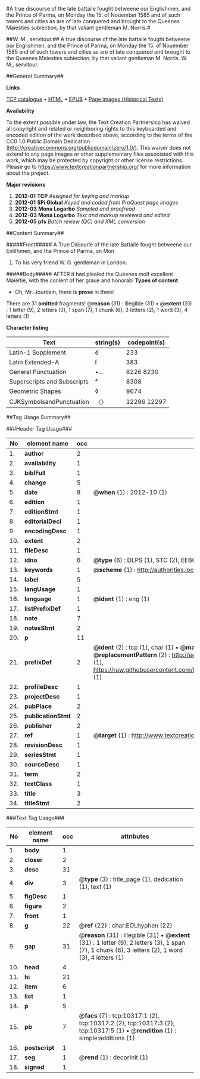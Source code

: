 #A true discourse of the late battaile fought betweene our Englishmen, and the Prince of Parma, on Monday the 15. of Nouember 1585 and of such towers and cities as are of late conquered and brought to the Queenes Maiesties subiection, by that valiant gentleman M. Norris.#

##W. M., servitour.##
A true discourse of the late battaile fought betweene our Englishmen, and the Prince of Parma, on Monday the 15. of Nouember 1585 and of such towers and cities as are of late conquered and brought to the Queenes Maiesties subiection, by that valiant gentleman M. Norris.
W. M., servitour.

##General Summary##

**Links**

[TCP catalogue](http://www.ota.ox.ac.uk/tcp/)  • 
[HTML](http://tei.it.ox.ac.uk/tcp/Texts-HTML/free/A06/A06706.html)  • 
[EPUB](http://tei.it.ox.ac.uk/tcp/Texts-EPUB/free/A06/A06706.epub) • 
[Page images (Historical Texts)](https://historicaltexts.jisc.ac.uk/eebo-99845420e)

**Availability**

To the extent possible under law, the Text Creation Partnership has waived all copyright and related or neighboring rights to this keyboarded and encoded edition of the work described above, according to the terms of the CC0 1.0 Public Domain Dedication (http://creativecommons.org/publicdomain/zero/1.0/). This waiver does not extend to any page images or other supplementary files associated with this work, which may be protected by copyright or other license restrictions. Please go to https://www.textcreationpartnership.org/ for more information about the project.

**Major revisions**

1. __2012-01__ __TCP__ *Assigned for keying and markup*
1. __2012-01__ __SPi Global__ *Keyed and coded from ProQuest page images*
1. __2012-03__ __Mona Logarbo__ *Sampled and proofread*
1. __2012-03__ __Mona Logarbo__ *Text and markup reviewed and edited*
1. __2012-05__ __pfs__ *Batch review (QC) and XML conversion*

##Content Summary##

#####Front#####
A True Diſcourſe of the late Battaile fought betweene our Enliſhmen, and the Prince of Parma, on Mon
1. To his very friend W. G. gentleman in London.

#####Body#####
AFTER it had pleaſed the Quéenes moſt excellent Maieſtie, with the conſent of her graue and honorabl
**Types of content**

  * Oh, Mr. Jourdain, there is **prose** in there!

There are 31 **omitted** fragments! 
 @__reason__ (31) : illegible (31)  •  @__extent__ (31) : 1 letter (9), 2 letters (3), 1 span (7), 1 chunk (6), 3 letters (2), 1 word (3), 4 letters (1)

**Character listing**


|Text|string(s)|codepoint(s)|
|---|---|---|
|Latin-1 Supplement|é|233|
|Latin Extended-A|ſ|383|
|General Punctuation|•…|8226 8230|
|Superscripts             and Subscripts|⁴|8308|
|Geometric Shapes|◊|9674|
|CJKSymbolsandPunctuation|〈〉|12296 12297|

##Tag Usage Summary##

###Header Tag Usage###

|No|element name|occ|attributes|
|---|---|---|---|
|1.|__author__|2||
|2.|__availability__|1||
|3.|__biblFull__|1||
|4.|__change__|5||
|5.|__date__|8| @__when__ (1) : 2012-10 (1)|
|6.|__edition__|1||
|7.|__editionStmt__|1||
|8.|__editorialDecl__|1||
|9.|__encodingDesc__|1||
|10.|__extent__|2||
|11.|__fileDesc__|1||
|12.|__idno__|6| @__type__ (6) : DLPS (1), STC (2), EEBO-CITATION (1), PROQUEST (1), VID (1)|
|13.|__keywords__|1| @__scheme__ (1) : http://authorities.loc.gov/ (1)|
|14.|__label__|5||
|15.|__langUsage__|1||
|16.|__language__|1| @__ident__ (1) : eng (1)|
|17.|__listPrefixDef__|1||
|18.|__note__|7||
|19.|__notesStmt__|2||
|20.|__p__|11||
|21.|__prefixDef__|2| @__ident__ (2) : tcp (1), char (1)  •  @__matchPattern__ (2) : ([0-9\-]+):([0-9IVX]+) (1), (.+) (1)  •  @__replacementPattern__ (2) : http://eebo.chadwyck.com/downloadtiff?vid=$1&page=$2 (1), https://raw.githubusercontent.com/textcreationpartnership/Texts/master/tcpchars.xml#$1 (1)|
|22.|__profileDesc__|1||
|23.|__projectDesc__|1||
|24.|__pubPlace__|2||
|25.|__publicationStmt__|2||
|26.|__publisher__|2||
|27.|__ref__|1| @__target__ (1) : http://www.textcreationpartnership.org/docs/. (1)|
|28.|__revisionDesc__|1||
|29.|__seriesStmt__|1||
|30.|__sourceDesc__|1||
|31.|__term__|2||
|32.|__textClass__|1||
|33.|__title__|3||
|34.|__titleStmt__|2||


###Text Tag Usage###

|No|element name|occ|attributes|
|---|---|---|---|
|1.|__body__|1||
|2.|__closer__|2||
|3.|__desc__|31||
|4.|__div__|3| @__type__ (3) : title_page (1), dedication (1), text (1)|
|5.|__figDesc__|1||
|6.|__figure__|2||
|7.|__front__|1||
|8.|__g__|22| @__ref__ (22) : char:EOLhyphen (22)|
|9.|__gap__|31| @__reason__ (31) : illegible (31)  •  @__extent__ (31) : 1 letter (9), 2 letters (3), 1 span (7), 1 chunk (6), 3 letters (2), 1 word (3), 4 letters (1)|
|10.|__head__|4||
|11.|__hi__|21||
|12.|__item__|6||
|13.|__list__|1||
|14.|__p__|5||
|15.|__pb__|7| @__facs__ (7) : tcp:10317:1 (2), tcp:10317:2 (2), tcp:10317:3 (2), tcp:10317:5 (1)  •  @__rendition__ (1) : simple:additions (1)|
|16.|__postscript__|1||
|17.|__seg__|1| @__rend__ (1) : decorInit (1)|
|18.|__signed__|1||
